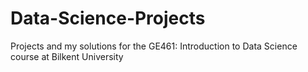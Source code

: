 # Data-Science-Projects
Projects and my solutions for the GE461: Introduction to Data Science course at Bilkent University
